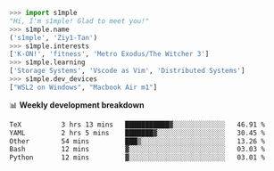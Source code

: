 ```python
>>> import s1mple
"Hi, I'm s1mple! Glad to meet you!"
>>> s1mple.name
('s1mple', 'Ziy1-Tan')
>>> s1mple.interests
['K-ON!', 'fitness', 'Metro Exodus/The Witcher 3']
>>> s1mple.learning
['Storage Systems', 'Vscode as Vim', 'Distributed Systems']
>>> s1mple.dev_devices
["WSL2 on Windows", "Macbook Air m1"]
```
📊 **Weekly development breakdown**
<!--START_SECTION:waka-->

```txt
TeX          3 hrs 13 mins   ███████████▓░░░░░░░░░░░░░   46.91 %
YAML         2 hrs 5 mins    ███████▓░░░░░░░░░░░░░░░░░   30.45 %
Other        54 mins         ███▒░░░░░░░░░░░░░░░░░░░░░   13.26 %
Bash         12 mins         ▓░░░░░░░░░░░░░░░░░░░░░░░░   03.03 %
Python       12 mins         ▓░░░░░░░░░░░░░░░░░░░░░░░░   03.01 %
```

<!--END_SECTION:waka-->
